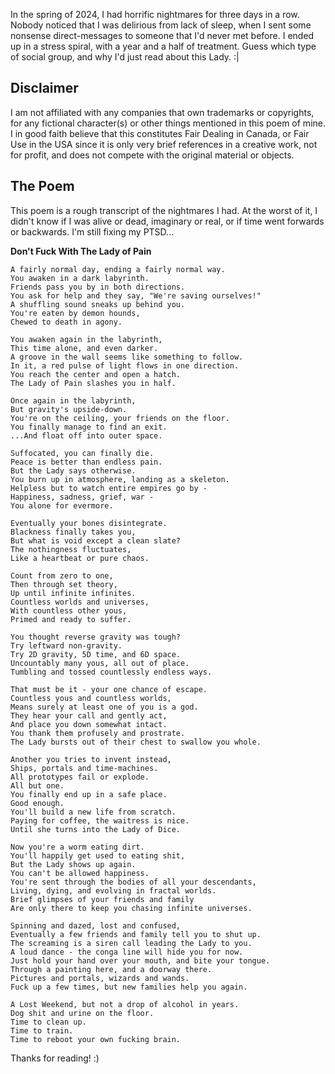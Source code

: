 In the spring of 2024, I had horrific nightmares for three days in a row.
Nobody noticed that I was delirious from lack of sleep,
when I sent some nonsense direct-messages to someone that I'd never met before.
I ended up in a  stress spiral, with a year and a half of treatment.
Guess which type of social group, and why I'd just read about this Lady. :|

## Disclaimer
I am not affiliated with any companies that own trademarks or copyrights,
for any fictional character(s) or other things mentioned in this poem of mine.
I in good faith believe that this constitutes Fair Dealing in Canada, or
Fair Use in the USA since it is only very brief references in a creative work,
not for profit, and does not compete with the original material or objects.

## The Poem
This poem is a rough transcript of the nightmares I had.
At the worst of it, I didn't know if I was alive or dead,
imaginary or real, or if time went forwards or backwards.
I'm still fixing my PTSD...

**Don't Fuck With The Lady of Pain**
```
A fairly normal day, ending a fairly normal way.
You awaken in a dark labyrinth.
Friends pass you by in both directions.
You ask for help and they say, "We're saving ourselves!"
A shuffling sound sneaks up behind you.
You're eaten by demon hounds,
Chewed to death in agony.

You awaken again in the labyrinth,
This time alone, and even darker.
A groove in the wall seems like something to follow.
In it, a red pulse of light flows in one direction.
You reach the center and open a hatch.
The Lady of Pain slashes you in half.

Once again in the labyrinth,
But gravity's upside-down.
You're on the ceiling, your friends on the floor.
You finally manage to find an exit.
...And float off into outer space.

Suffocated, you can finally die.
Peace is better than endless pain.
But the Lady says otherwise.
You burn up in atmosphere, landing as a skeleton.
Helpless but to watch entire empires go by -
Happiness, sadness, grief, war -
You alone for evermore.

Eventually your bones disintegrate.
Blackness finally takes you,
But what is void except a clean slate?
The nothingness fluctuates,
Like a heartbeat or pure chaos.

Count from zero to one,
Then through set theory,
Up until infinite infinites.
Countless worlds and universes,
With countless other yous,
Primed and ready to suffer.

You thought reverse gravity was tough?
Try leftward non-gravity.
Try 2D gravity, 5D time, and 6D space.
Uncountably many yous, all out of place.
Tumbling and tossed countlessly endless ways.

That must be it - your one chance of escape.
Countless yous and countless worlds,
Means surely at least one of you is a god.
They hear your call and gently act,
And place you down somewhat intact.
You thank them profusely and prostrate.
The Lady bursts out of their chest to swallow you whole.

Another you tries to invent instead,
Ships, portals and time-machines.
All prototypes fail or explode.
All but one.
You finally end up in a safe place.
Good enough.
You'll build a new life from scratch.
Paying for coffee, the waitress is nice.
Until she turns into the Lady of Dice.

Now you're a worm eating dirt.
You'll happily get used to eating shit,
But the Lady shows up again.
You can't be allowed happiness.
You're sent through the bodies of all your descendants,
Living, dying, and evolving in fractal worlds.
Brief glimpses of your friends and family
Are only there to keep you chasing infinite universes.

Spinning and dazed, lost and confused,
Eventually a few friends and family tell you to shut up.
The screaming is a siren call leading the Lady to you.
A loud dance - the conga line will hide you for now.
Just hold your hand over your mouth, and bite your tongue.
Through a painting here, and a doorway there.
Pictures and portals, wizards and wands.
Fuck up a few times, but new families help you again.

A Lost Weekend, but not a drop of alcohol in years.
Dog shit and urine on the floor.
Time to clean up.
Time to train.
Time to reboot your own fucking brain.
```

Thanks for reading! :)
